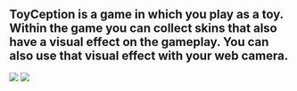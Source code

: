 ToyCeption is a game in which you play as a toy.
Within the game you can collect skins that also have a visual effect on the gameplay.
You can also use that visual effect with your web camera.
---
![](https://github.com/meemknight/photos/blob/master/image2.png)
![](https://github.com/meemknight/photos/blob/master/image4.png)
